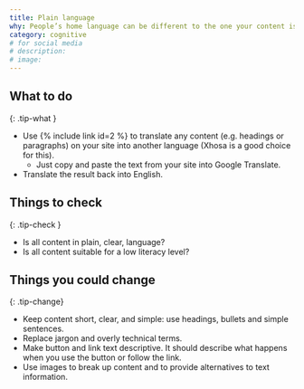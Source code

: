 ```yaml
---
title: Plain language
why: People’s home language can be different to the one your content is written in. People with cognitive difficulties struggle with long or complex content.
category: cognitive
# for social media
# description:
# image:
---
```


## What to do
{: .tip-what }

- Use {% include link id=2 %} to translate any content (e.g. headings or paragraphs) on your site into another language (Xhosa is a good choice for this).
  - Just copy and paste the text from your site into Google Translate.
- Translate the result back into English.

## Things to check
{: .tip-check }

- Is all content in plain, clear, language?
- Is all content suitable for a low literacy level?

## Things you could change
{: .tip-change}

- Keep content short, clear, and simple: use headings, bullets and simple sentences.
- Replace jargon and overly technical terms.
- Make button and link text descriptive. It should describe what happens when you use the button or follow the link.
- Use images to break up content and to provide alternatives to text information.
